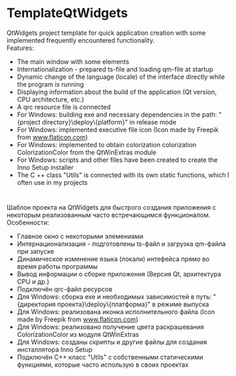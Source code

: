 # TemplateQtWidgets

QtWidgets project template for quick application creation with some implemented frequently encountered functionality. </br>
Features:
- The main window with some elements
- Internationalization - prepared ts-file and loading qm-file at startup
- Dynamic change of the language (locale) of the interface directly while the program is running
- Displaying information about the build of the application (Qt version, CPU architecture, etc.)
- A qrc resource file is connected
- For Windows: building exe and necessary dependencies in the path: "{project directory}\deploy\\{platform}" in release mode
- For Windows: implemented executive file icon (Icon made by Freepik from www.flaticon.com)
- For Windows: implemented to obtain colorization colorization ColorizationColor from the QtWinExtras module
- For Windows: scripts and other files have been created to create the Inno Setup installer
- The C ++ class "Utils" is connected with its own static functions, which I often use in my projects
#
Шаблон проекта на QtWidgets для быстрого создания приложения с некоторым реализованным часто встречающимся функционалом.</br>
Особенности:
- Главное окно с некоторыми элемениами
- Интернационализация - подготовлены ts-файл и загрузка qm-файла при запуске
- Динамическое изменение языка (локали) интефейса прямо во время работы программы
- Вывод информации о сборке приложения (Версия Qt, архитектура CPU и др.)
- Подключён qrc-файл ресурсов
- Для Windows: сборка exe и необходимых зависимостей в путь: "{директория проекта}\deploy\\{платформа}" в режиме выпуска
- Для Windows: реализована иконка исполнительного файла (Icon made by Freepik from www.flaticon.com)
- Для Windows: реализовано получение цвета раскрашевания ColorizationColor из модуля QtWinExtras
- Для Windows: созданы скрипты и другие файлы для создания инсталлятора Inno Setup
- Подключён C++ класс "Utils" с собственными статическими функциями, которые часто использую в своих проектах

